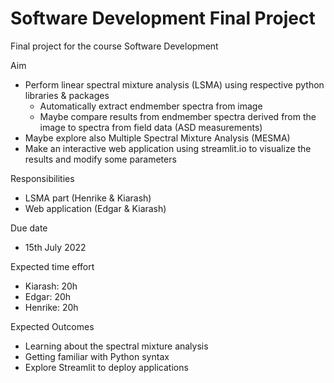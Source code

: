 # Software Development Final Project
Final project for the course Software Development

Aim
- Perform linear spectral mixture analysis (LSMA) using respective python libraries & packages
    - Automatically extract endmember spectra from image 
    - Maybe compare results from endmember spectra derived from the image to spectra from field data (ASD measurements)
- Maybe explore also Multiple Spectral Mixture Analysis (MESMA)
- Make an interactive web application using streamlit.io to visualize the results and modify some parameters

Responsibilities
- LSMA part (Henrike & Kiarash)
- Web application (Edgar & Kiarash)

Due date
- 15th July 2022

Expected time effort
- Kiarash: 20h
- Edgar: 20h
- Henrike: 20h 

Expected Outcomes
- Learning about the spectral mixture analysis
- Getting familiar with Python syntax
- Explore Streamlit to deploy applications 
